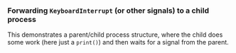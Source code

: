 ### Forwarding `KeyboardInterrupt` (or other signals) to a child process

This demonstrates a parent/child process structure, where the child does some
work (here just a `print()`) and then waits for a signal from the parent.
